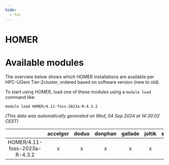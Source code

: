 ```yaml
---
hide:
  - toc
---
```


HOMER
=====

# Available modules


The overview below shows which HOMER installations are available per HPC-UGent Tier-2cluster, ordered based on software version (new to old).

To start using HOMER, load one of these modules using a `module load` command like:

```shell
module load HOMER/4.11-foss-2023a-R-4.3.2
```

*(This data was automatically generated on Wed, 04 Sep 2024 at 14:30:02 CEST)*  

| |accelgor|doduo|donphan|gallade|joltik|shinx|skitty|
| :---: | :---: | :---: | :---: | :---: | :---: | :---: | :---: |
|HOMER/4.11-foss-2023a-R-4.3.2|x|x|x|x|x|-|x|
